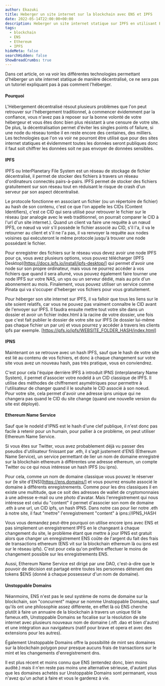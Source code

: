 ```yaml
---
author: Ekazuki
title: Heberger un site internet sur la blockchain avec ENS et IPFS
date: 2022-05-14T22:00:00+00:00
description: Heberger un site internet statique sur IPFS en utilisant Etheureum Name Service ou Unstoppable Domains
tags:
  - blockchain
  - ENS
  - Ethereum
  - IPFS
hideMeta: false
searchHidden: false
ShowBreadCrumbs: true
---
```


Dans cet article, on va voir les différentes technologies permettant d'héberger un site internet statique de manière décentralisé, ce ne sera pas un tutoriel expliquant pas à pas comment l'héberger.

#### Pourquoi

L'Hébergement décentralisé résout plusieurs problèmes que l'on peut retrouver sur l'hébergement traditionnel, à commencer évidemment par la confiance, vous n'avez pas à reposer sur la bonne volonté de votre hébergeur et vous êtes donc bien plus résistant à une censure de votre site. De plus, la décentralisation permet d'éviter les singles points of failure, si une node du réseau tombe il en reste encore des centaines, des milliers. Les technologies que l'on va voir ne pourront être utilisé que pour des sites internet statiques et évidemment toutes les données seront publiques donc il faut soit chiffrer les données soit ne pas envoyer de données sensibles.

#### IPFS

IPFS ou InterPlanetary File System est un réseau de stockage de fichier décentralisé, il permet de stocker des fichiers à travers un réseau d'ordinateurs connectés pairs-à-pairs. IPFS permet de stocker des fichiers gratuitement sur son réseau tout en réduisant le risque de crash d'un serveur par son aspect décentralisé.

Le protocole fonctionne en associant un fichier (ou un répertoire de fichier) au hash de son contenu, c'est ce que l'on appelle les CIDs (Content Identifiers), c'est ce CID qui sera utilisé pour retrouver le fichier sur le réseau (par analogie avec le web traditionnel, on pourrait comparer le CID à l'url d'un site internet.). Quand un client va faire une requête à un nœud IPFS, ce nœud va voir s'il possède le fichier associé au CID, s'il l'a, il va le retourner au client et s'il ne l'a pas, il va renvoyer la requête aux nodes voisines qui exécuteront le même protocole jusqu'à trouver une node possédant le fichier.

Pour enregistrer des fichiers sur le réseau vous devez avoir une node IPFS pour ça, vous avez plusieurs options, vous pouvez télécharger (IPFS Desktop)[https://docs.ipfs.io/install/ipfs-desktop/] qui permet d'avoir une node sur son propre ordinateur, mais vous ne pourrez accéder à vos fichiers que quand il sera allumé, vous pouvez également faire tourner une node IPFS sur votre NAS, un vps ou un serveur dédié, mais au prix d'un abonnement au mois. Finalement, vous pouvez utiliser un service comme Pinata qui va s'occuper d'heberger vos fichiers pour vous gratuitement.

Pour héberger son site internet sur IPFS, il va falloir que tous les liens sur le site soient relatifs, car vous ne pouvez pas vraiment connaître le CID avant de l'envoyer sur IPFS. Il faudra ensuite mettre tout votre site dans un dossier et avoir un fichier index.html à la racine de votre dossier, une fois que c'est fait publier le dossier de votre site sur IPFS (le dossier lui-même pas chaque fichier un par un) et vous pourrez y accéder à travers les clients ipfs par exemple. [https://ipfs.io/ipfs/WEBSITE_FOLDER_HASH/index.html]

#### IPNS

Maintenant on se retrouve avec un hash IPFS, sauf que le hash de votre site est lié au contenu de vos fichiers, et donc à chaque changement sur votre site vous avez un nouveau hash, pas très pratique, vous en conviendrez.

C'est pour cela l'équipe derrière IPFS à introduit IPNS (interplanetary Name System), il permet d'associer votre nodeId à un CID classique de IPFS. Il utilise des méthodes de chiffrement asymétriques pour permettre à l'utilisateur de changer quand il le souhaite le CID associé à son noeud. Pour votre site, cela permet d'avoir une adresse ipns unique qui ne changera pas quand le CID du site change (quand une nouvelle version du site est déployé).

#### Ethereum Name Service

Sauf que le nodeId d'IPNS est le hash d'une clef publique, il n'est donc pas facile à retenir pour un humain, pour pallier à ce problème, on peut utiliser Ethereum Name Service.

Si vous êtes sur Twitter, vous avez probablement déjà vu passer des pseudos d'utilisateur finissant par .eth, il s'agit justement d'ENS (Ethereum Name Service), un service permettant de lier un nom de domaine enregistré sur la blockchain ethereum à différentes une adresse ethereum, un compte Twitter ou ce qui nous intéresse un hash IPFS (ou ipns).

Pour cela, comme un nom de domaine classique vous pouvez le réserver sur (le site d'ENS)[https://ens.domains/] et vous pourrez ensuite associé le domaine à différents enregistrements. Comme pour les dns classiques il en existe une multitude, que ce soit des adresses de wallet de cryptomonnaies à une adresse e-mail ou une photo d'avatar. Mais l'enregistrement qui nous intéresse est celui du "content" il permet d'associer son nom de domaine .eth à une url, un CID ipfs, un hash IPNS. Dans notre cas pour lier notre .eth à notre site, il faut "mettre" l'enregistrement "content" à ipns://IPNS_HASH

Vous vous demandez peut-être pourquoi on utilise encore ipns avec ENS et pas simplement un enregistrement IPFS en le changeant à chaque changement du site, le problème étant que mettre à jour IPNS est gratuit alors que changer un enregistrement ENS coûte de l'argent du fait des frais de transactions ethereum (ENS vit sur la blockchain ethereum là ou ipns est sur le réseau ipfs). C'est pour cela qu'on préfère effectuer le moins de changement possible sur les enregistrements ENS.

Aussi, Ethereum Name Service est dirigé par une DAO, c'est-à-dire que le pouvoir de décision est partagé entre toutes les personnes détenant des tokens $ENS (donné à chaque possesseur d'un nom de domaine).

#### Unstoppable Domains

Néanmoins, ENS n'est pas le seul système de noms de domaine sur la blockchain, son "concurrent" majeur se nomme Unstoppable Domains, sauf qu'ils ont une philosophie assez différente, en effet là où ENS cherche plutôt à faire un annuaire de la blockchain à travers un unique tld le fameux.eth, Unstoppable Domains se focalise sur la résolution de site internet avec plusieurs nouveaux nom de domaine (.nft .dao et bien d'autre) et une intégration aux navigateurs (natif pour brave et opera et avec des extensions pour les autres).

Également Unstoppable Domains offre la possibilité de mint ses domaines sur la blockchain polygon pour presque aucuns frais de transactions sur le mint et les changements d'enregistrement dns.

Il est plus récent et moins connu que ENS (entendez donc, bien moins audité.) mais il n'en reste pas moins une alternative sérieuse, d'autant plus que les domaines achetés sur Unstoppable Domains sont permanant, vous n'avez qu'un achat à faire et vous le garderez à vie.

